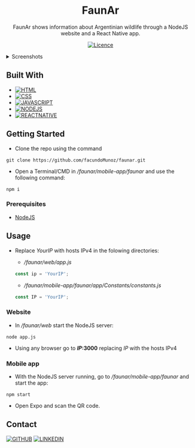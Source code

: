 <!-- SUMMARY -->
<div align="center">

# FaunAr

FaunAr shows information about Argentinian wildlife through a NodeJS website and a React Native app.

[![Licence][license-shield]](./LICENSE)

</div>

<!-- SCREENSHOTS -->
<details> <summary>Screenshots</summary>

### Website
![screenshot1](./img/screenshot-1.png)
![screenshot1](./img/screenshot-2.png)

### Mobile App
![screenshot1](./img/screenshot-3.jpeg)
![screenshot1](./img/screenshot-4.jpeg)

</details>

<!-- BUILT WITH -->
## Built With

- [![HTML][html-shield]][html-url]
- [![CSS][css-shield]][css-url]
- [![JAVASCRIPT][javascript-shield]][javascript-url]
- [![NODEJS][nodejs-shield]][nodejs-url]
- [![REACTNATIVE][reactnative-shield]][reactnative-url]

<!-- GETTING STARTED -->
## Getting Started

- Clone the repo using the command
```
git clone https://github.com/facundoMunoz/faunar.git
```
- Open a Terminal/CMD in */faunar/mobile-app/faunar* and use the following command:
```
npm i
```

### Prerequisites

- [NodeJS](https://nodejs.org/en/download)

<!-- USAGE -->
## Usage

- Replace *YourIP* with hosts IPv4 in the folowing directories:

  - */faunar/web/app.js*


  ```javascript
  const ip = 'YourIP';
  ```

  - */faunar/mobile-app/faunar/app/Constants/constants.js*


  ```javascript
  const IP = 'YourIP';
  ```

### Website

- In */faunar/web* start the NodeJS server:

```
node app.js
```

- Using any browser go to ***IP*:3000** replacing *IP* with the hosts IPv4

### Mobile app

- With the NodeJS server running, go to */faunar/mobile-app/faunar* and start the app:

```
npm start
```

- Open Expo and scan the QR code.

<!-- CONTACT -->
## Contact
[![GITHUB][personal-shield]][personal-url] [![LINKEDIN][linkedin-shield]][linkedin-url]

<!-- MARKDOWN LINKS AND IMAGES -->
<!-- BUILT WITH -->
[html-shield]: https://img.shields.io/badge/html5-%23E34F26.svg?style=for-the-badge&logo=html5&logoColor=white
[html-url]: https://developer.mozilla.org/es/docs/Web/HTML
[css-shield]: https://img.shields.io/badge/css3-%231572B6.svg?style=for-the-badge&logo=css3&logoColor=white
[css-url]: https://developer.mozilla.org/es/docs/Web/CSS
[javascript-shield]: https://img.shields.io/badge/javascript-%23323330.svg?style=for-the-badge&logo=javascript&logoColor=%23F7DF1E
[javascript-url]: https://developer.mozilla.org/es/docs/Web/JavaScript
[nodejs-shield]: https://img.shields.io/badge/node.js-6DA55F?style=for-the-badge&logo=node.js&logoColor=white
[nodejs-url]: https://nodejs.org/en
[reactnative-shield]: https://img.shields.io/badge/react_native-%2320232a.svg?style=for-the-badge&logo=react&logoColor=%2361DAFB
[reactnative-url]: https://reactnative.dev/
<!-- LICENSE -->
[license-shield]: https://img.shields.io/github/license/Ileriayo/markdown-badges?style=for-the-badge
<!-- MY GITHUB -->
[personal-shield]: https://img.shields.io/badge/FACUNDO-MU%C3%91OZ-yellowgreen?style=for-the-badge
[personal-url]: https://github.com/facundoMunoz
<!-- MY LINKEDIN -->
[linkedin-shield]: https://img.shields.io/badge/linkedin-%230077B5.svg?style=for-the-badge&logo=linkedin&logoColor=white
[linkedin-url]: https://www.linkedin.com/in/facundomunozdev/

